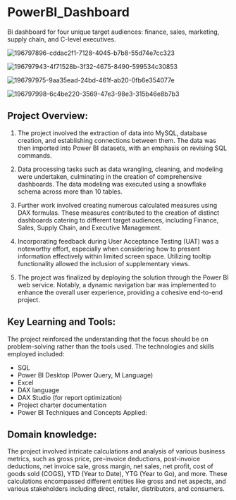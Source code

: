 # PowerBI_Dashboard

Bi dashboard for four unique target audiences: finance, sales, marketing, supply chain, and C-level executives.

![196797896-cddac2f1-7128-4045-b7b8-55d74e7cc323](https://github.com/dhwanijasoliya/PowerBI_Dashboard/assets/69679570/9ab79cd3-6e84-4b85-9d1b-7dd9b934da8c)

![196797943-4f71528b-3f32-4675-8490-599534c30853](https://github.com/dhwanijasoliya/PowerBI_Dashboard/assets/69679570/8aec9d29-605a-4fca-a3f1-bd4f6f33f995)

![196797975-9aa35ead-24bd-461f-ab20-0fb6e354077e](https://github.com/dhwanijasoliya/PowerBI_Dashboard/assets/69679570/b0819af5-9cca-4393-883c-ea022f46f915)

![196797998-6c4be220-3569-47e3-98e3-315b46e8b7b3](https://github.com/dhwanijasoliya/PowerBI_Dashboard/assets/69679570/636c2bcb-a8a4-4d4b-a7c0-bd8b7d649637)


## Project Overview:

1. The project involved the extraction of data into MySQL, database creation, and establishing connections between them. The data was then imported into Power BI datasets, with an emphasis on revising SQL commands.

2. Data processing tasks such as data wrangling, cleaning, and modeling were undertaken, culminating in the creation of comprehensive dashboards. The data modeling was executed using a snowflake schema across more than 10 tables.

3. Further work involved creating numerous calculated measures using DAX formulas. These measures contributed to the creation of distinct dashboards catering to different target audiences, including Finance, Sales, Supply Chain, and Executive Management.

4. Incorporating feedback during User Acceptance Testing (UAT) was a noteworthy effort, especially when considering how to present information effectively within limited screen space. Utilizing tooltip functionality allowed the inclusion of supplementary views.

5. The project was finalized by deploying the solution through the Power BI web service. Notably, a dynamic navigation bar was implemented to enhance the overall user experience, providing a cohesive end-to-end project.

## Key Learning and Tools:

The project reinforced the understanding that the focus should be on problem-solving rather than the tools used. The technologies and skills employed included:

- SQL
- Power BI Desktop (Power Query, M Language)
- Excel
- DAX language
- DAX Studio (for report optimization)
- Project charter documentation
- Power BI Techniques and Concepts Applied:

## Domain knowledge:
The project involved intricate calculations and analysis of various business metrics, such as gross price, pre-invoice deductions, post-invoice deductions, net invoice sale, gross margin, net sales, net profit, cost of goods sold (COGS), YTD (Year to Date), YTG (Year to Go), and more. These calculations encompassed different entities like gross and net aspects, and various stakeholders including direct, retailer, distributors, and consumers.


